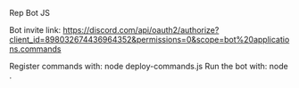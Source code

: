 Rep Bot JS

Bot invite link:
https://discord.com/api/oauth2/authorize?client_id=898032674436964352&permissions=0&scope=bot%20applications.commands

Register commands with: node deploy-commands.js
Run the bot with: node .
